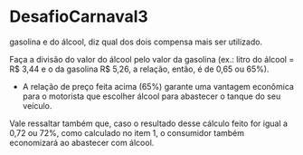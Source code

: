 # DesafioCarnaval3

gasolina e do álcool, diz qual dos dois compensa mais ser utilizado.

Faça a divisão do valor do álcool pelo valor da gasolina (ex.: litro do álcool = R$ 3,44 e o da gasolina R$ 5,26, a relação, então, é de 0,65 ou 65%).

- A relação de preço feita acima (65%) garante uma vantagem econômica para o motorista que escolher álcool para abastecer o tanque do seu veículo.

Vale ressaltar também que, caso o resultado desse cálculo feito for igual a 0,72 ou 72%, como calculado no item 1, o consumidor também economizará ao abastecer com álcool.

